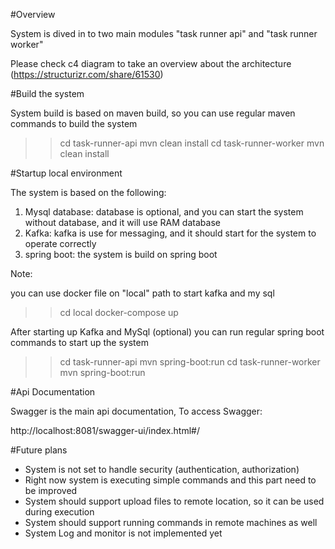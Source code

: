 #Overview

System is dived in to two main modules "task runner api" and "task runner worker"

Please check c4 diagram to take an overview about the architecture (https://structurizr.com/share/61530) 

#Build the system

System build is based on maven build, so you can use regular maven commands to build the system

>> cd task-runner-api
>> mvn clean install
>> cd task-runner-worker
>> mvn clean install

#Startup local environment

The system is based on the following:
1) Mysql database: database is optional, and you can start the system without database, and it will use RAM database
2) Kafka: kafka is use for messaging, and it should start for the system to operate correctly
3) spring boot: the system is build on spring boot

Note:

you can use docker file on "local" path to start kafka and my sql

>> cd local
>> docker-compose up

After starting up Kafka and MySql (optional) you can run regular spring boot commands to start up the system

>> cd task-runner-api
>> mvn spring-boot:run
>> cd task-runner-worker
>> mvn spring-boot:run

#Api Documentation

Swagger is the main api documentation, To access Swagger:

http://localhost:8081/swagger-ui/index.html#/

#Future plans

- System is not set to handle security (authentication, authorization)
- Right now system is executing simple commands and this part need to be improved
- System should support upload files to remote location, so it can be used during execution
- System should support running commands in remote machines as well
- System Log and monitor is not implemented yet
